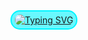 <a href="https://git.io/typing-svg">
  <img src="https://readme-typing-svg.demolab.com?font=Verdana&duration=2000&pause=1000&color=050404&background=00F5FF95&vCenter=true&repeat=false&random=true&width=435&height=45&lines=Hi%2C+My+name+is+Varun+Tanjore" alt="Typing SVG" style="border: 2px solid #00F5FF; border-radius: 15px; padding: 5px; background-color: #00F5FF95;" />
</a>
